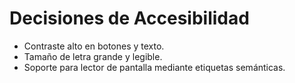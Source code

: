 # Decisiones de Accesibilidad

- Contraste alto en botones y texto.
- Tamaño de letra grande y legible.
- Soporte para lector de pantalla mediante etiquetas semánticas.
